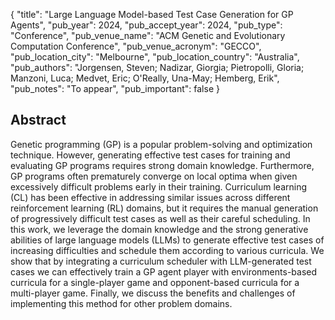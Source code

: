 {
  "title": "Large Language Model-based Test Case Generation for GP Agents",
  "pub_year": 2024,
  "pub_accept_year": 2024,
  "pub_type": "Conference",
  "pub_venue_name": "ACM Genetic and Evolutionary Computation Conference",
  "pub_venue_acronym": "GECCO",
  "pub_location_city": "Melbourne",
  "pub_location_country": "Australia",
  "pub_authors": "Jorgensen, Steven; Nadizar, Giorgia; Pietropolli, Gloria; Manzoni, Luca; Medvet, Eric; O'Really, Una-May; Hemberg, Erik",
  "pub_notes": "To appear",
  "pub_important": false
}

## Abstract
Genetic programming (GP) is a popular problem-solving and optimization technique. However, generating effective test cases for training and evaluating GP programs requires strong domain knowledge. Furthermore, GP programs often prematurely converge on local optima when given excessively difficult problems early in their training. Curriculum learning (CL) has been effective in addressing similar issues across different reinforcement learning (RL) domains, but it requires the manual generation of progressively difficult test cases as well as their careful scheduling. In this work, we leverage the domain knowledge and the strong generative abilities of large language models (LLMs) to generate effective test cases of increasing difficulties and schedule them according to various curricula. We show that by integrating a curriculum scheduler with LLM-generated test cases we can effectively train a GP agent player with environments-based curricula for a single-player game and opponent-based curricula for a multi-player game. Finally, we discuss the benefits and challenges of implementing this method for other problem domains.
